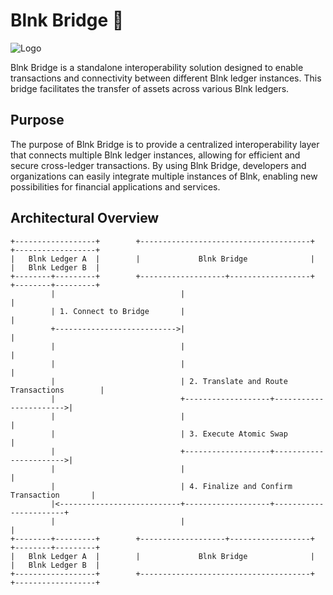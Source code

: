 # Blnk Bridge 🚧

![Logo](https://res.cloudinary.com/dp8bwjdvg/image/upload/v1715242318/Blnk_AVI_tuxwg1.png)

Blnk Bridge is a standalone interoperability solution designed to enable transactions and connectivity between different Blnk ledger instances. This bridge facilitates the transfer of assets across various Blnk ledgers.

## Purpose

The purpose of Blnk Bridge is to provide a centralized interoperability layer that connects multiple Blnk ledger instances, allowing for efficient and secure cross-ledger transactions. By using Blnk Bridge, developers and organizations can easily integrate multiple instances of Blnk, enabling new possibilities for financial applications and services.

## Architectural Overview


```plaintext
+------------------+        +--------------------------------------+        +------------------+
|   Blnk Ledger A  |        |             Blnk Bridge              |        |   Blnk Ledger B  |
+--------+---------+        +-------------------+------------------+        +--------+---------+
         |                            |                                           |
         | 1. Connect to Bridge       |                                           |
         +--------------------------->|                                           |
         |                            |                                           |
         |                            |                                           |
         |                            | 2. Translate and Route Transactions        |
         |                            +-------------------+----------------------->|
         |                            |                                           |
         |                            | 3. Execute Atomic Swap                    |
         |                            +-------------------+----------------------->|
         |                            |                                           |
         |                            | 4. Finalize and Confirm Transaction       |
         |<---------------------------+-------------------+-----------------------+
         |                            |                                           |
+--------+---------+        +-------------------+------------------+        +--------+---------+
|   Blnk Ledger A  |        |             Blnk Bridge              |        |   Blnk Ledger B  |
+------------------+        +--------------------------------------+        +------------------+
```
